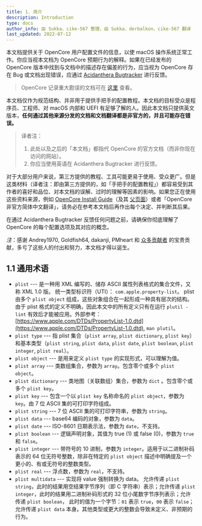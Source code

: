 ```yaml
---
title: 1. 简介
description: Introduction
type: docs
author_info: 由 Sukka、cike-567 整理，由 Sukka、derbalkon、cike-567 翻译
last_updated: 2022-07-12
---
```


本文档提供关于 OpenCore 用户配置文件的信息，以使 macOS 操作系统正常工作。你应当视本文档为 OpenCore 预期行为的解释。如果在已经发布的 OpenCore 版本中找到与文档中的描述存在偏差的行为，应当视为 OpenCore 存在 Bug 或文档出现错误，应通过 [Acidanthera Bugtracker](https://github.com/acidanthera/bugtracker) 进行反馈。

> OpenCore 记录重大勘误的文档可在 [这里](https://github.com/acidanthera/OpenCorePkg/blob/master/Docs/Errata/Errata.pdf) 查看。

本文档仅作为规范结构、并非用于提供手把手的配置教程。本文档的目标受众是程序员、工程师、对 macOS 内部和 UEFI 有足够了解的人。因此本文档只提供英文版本，**任何通过其他来源分发的文档和文档翻译都是非官方的，并且可能存在错误。**

> 译者注：
>
> 1. 此处以及之后的「本文档」都指代 OpenCore 的官方文档（而非你现在访问的网站）。
> 2. 你应当使用英语在 Acidanthera Bugtracker 进行反馈。

对于大部分用户来说，第三方提供的教程、工具可能更易于使用、受众更广。但是这类材料（译者注：即由第三方提供的，如「手把手的配置教程」）都容易受到其作者的喜好和品位、对本文档的误解、过时的理解等因素的影响。如果您正在使用这些资料来源，例如 [OpenCore Install Guide](https://dortania.github.io/OpenCore-Install-Guide)（及其 [父页面](https://dortania.github.io/getting-started)）或者「OpenCore 非官方简体中文翻译」，请务必在参考本文档后再作出每个决定、并判断其后果。

在通过 Acidanthera Bugtracker 反馈任何问题之前，请确保你彻底理解了 OpenCore 的每个配置选项及其对应的概念。

*注*：感谢 Andrey1970, Goldfish64, dakanji, PMheart 和 [众多贡献者](https://github.com/acidanthera/OpenCorePkg/commits/master/Docs) 的宝贵贡献，多亏了这些人的付出和努力，本文档才得以诞生。

## 1.1 通用术语

- `plist` --- 是一种用 XML 编写的、储存 ASCII 属性列表格式的集合文件，又称 XML 1.0 版。 统一类型标识符（UTI）： `com.apple.property-list`。 plist 由多个 `plist object` 组成，这些对象组合在一起形成一种具有层次的结构。 由于 plist 格式的定义不明确，因此本文中的所有定义只有在运行 `plutil -lint` 有效后才能被应用。外部参考： [https://www.apple.com/DTDs/PropertyList-1.0.dtd](https://www.apple.com/DTDs/PropertyList-1.0.dtd), `man plutil`。
- `plist type` --- 指 plist 集合（`plist array`, `plist dictionary`, `plist key`）和基本类型（`plist string`, `plist data`, `plist date`, `plist boolean`, `plist integer`,  `plist real`）。
- `plist object` --- 是用来定义 `plist type` 的实现形式，可以理解为值。
- `plist array` --- 类数组集合，参数为 `array`。包含零个或多个  `plist object`。
- `plist dictionary` --- 类地图（关联数组）集合，参数为 `dict` 。包含零个或多个 `plist key`。
- `plist key` --- 包含一个以 `plist key` 名称命名的 `plist object`，参数为 `key`。由 7 位 ASCII 集的可打印字符组成。
- `plist string` --- 7 位 ASCII 集的可打印字符串，参数为 `string`。
- `plist data` --- base64 编码的对象，参数为 `data`。
- `plist date` --- ISO-8601 日期表示法，参数为 `date`，不支持。
- `plist boolean` --- 逻辑声明对象，其值为 true (1) 或 false (0)，参数为 `true` 和 `false`。
- `plist integer` --- 带符号的 10 进制，参数为 `integer`。适用于以二进制补码表示的 64 位无符号整数，除非在特定的 `plist object` 描述中明确提及一个更小的、有或无符号的整数类型。
- `plist real` --- 浮点数，参数为 `real`，不支持。
- `plist multidata` --- 实现将 value 强制转换为 data。 允许传递 `plist string`，此时的结果用空结果字节序列（即 C 字符串）表示；允许传递 `plist integer`，此时的结果用二进制补码形式的 32 位小尾数字节序列表示；允许传递 `plist boolean`， 此时的值为一个字节：`01` 表示 `true`，`00` 表示 `false`；允许传递 `plist data` 本身。其他类型或更大的整数会导致未定义、非预期的行为。

